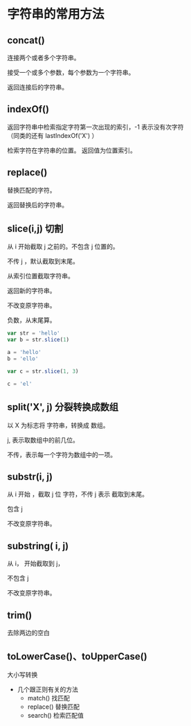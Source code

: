 # 字符串的常用方法

## concat()

连接两个或者多个字符串。

接受一个或多个参数，每个参数为一个字符串。

返回连接后的字符串。

## indexOf()

返回字符串中检索指定字符第一次出现的索引，-1 表示没有次字符  
 （同类的还有 lastIndexOf('X') ）

检索字符在字符串的位置。
返回值为位置索引。

## replace()

替换匹配的字符。

返回替换后的字符串。

## slice(i,j) 切割

从 i 开始截取 j 之前的。不包含 j 位置的。

不传 j ，默认截取到末尾。

从索引位置截取字符串。

返回新的字符串。

不改变原字符串。

负数，从末尾算。

```js
var str = 'hello'
var b = str.slice(1)

a = 'hello'
b = 'ello'

var c = str.slice(1, 3)

c = 'el'
```

## split('X', j) 分裂转换成数组

以 X 为标志将 字符串，转换成 数组。

j, 表示取数组中的前几位。

不传，表示每一个字符为数组中的一项。

## substr(i, j)

从 i 开始 ，截取 j 位 字符，不传 j 表示 截取到末尾。

包含 j

不改变原字符串。

## substring( i, j)

从 i， 开始截取到 j，

 不包含 j

不改变原字符串。

## trim()

去除两边的空白

## toLowerCase()、toUpperCase()

大小写转换

- 几个跟正则有关的方法
  - match() 找匹配
  - replace() 替换匹配
  - search() 检索匹配值
